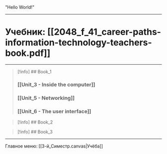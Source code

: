 "Hello World!"

---

# Учебник: [[2048_f_41_career-paths-information-technology-teachers-book.pdf]]

---

> [!info] ## Book_1
> ### [[Unit_3 - Inside the computer]]
> ### [[Unit_5 - Networking]]
> ### [[Unit_6 - The user interface]]

> [!info] ## Book_2

> [!info] ## Book_3




-----

Главное меню:
[[3-й_Симестр.canvas|Учёба]]